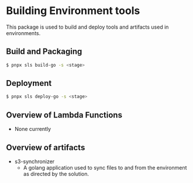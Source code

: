 # Building Environment tools

This package is used to build and deploy tools and artifacts used in environments.

## Build and Packaging

```bash
$ pnpx sls build-go -s <stage>
```

## Deployment

```bash
$ pnpx sls deploy-go -s <stage>
```

## Overview of Lambda Functions

- None currently

## Overview of artifacts

- s3-synchronizer
  - A golang application used to sync files to and from the environment as directed by the solution.
